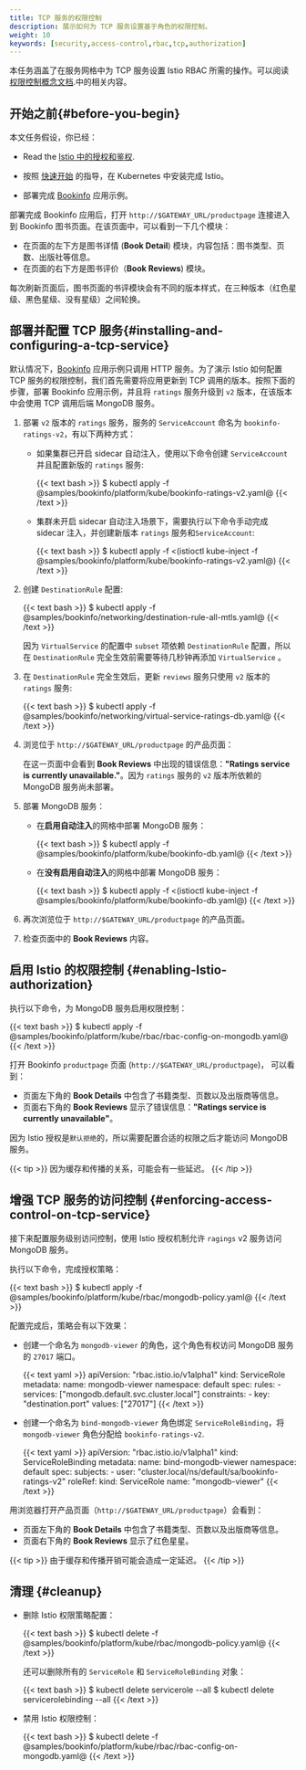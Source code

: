```yaml
---
title: TCP 服务的权限控制
description: 展示如何为 TCP 服务设置基于角色的权限控制。
weight: 10
keywords: [security,access-control,rbac,tcp,authorization]
---
```


本任务涵盖了在服务网格中为 TCP 服务设置 Istio RBAC 所需的操作。可以阅读[权限控制概念文档](/zh/docs/concepts/security/#authorization).中的相关内容。

## 开始之前{#before-you-begin}

本文任务假设，你已经：

* Read the [Istio 中的授权和鉴权](/docs/concepts/security/#authorization).

* 按照 [快速开始](/zh/docs/setup/install/kubernetes/) 的指导，在 Kubernetes 中安装完成 Istio。

* 部署完成 [Bookinfo](/docs/examples/bookinfo/#deploying-the-application) 应用示例。

部署完成 Bookinfo 应用后，打开 `http://$GATEWAY_URL/productpage` 连接进入到 Bookinfo 图书页面。在该页面中，可以看到一下几个模块：

* 在页面的左下方是图书详情 (**Book Detail**) 模块，内容包括：图书类型、页数、出版社等信息。
* 在页面的右下方是图书评价（**Book Reviews**) 模块。

每次刷新页面后，图书页面的书评模块会有不同的版本样式，在三种版本（红色星级、黑色星级、没有星级）之间轮换。

## 部署并配置 TCP 服务{#installing-and-configuring-a-tcp-service}

默认情况下，[Bookinfo](/zh/docs/examples/bookinfo/) 应用示例只调用 HTTP 服务。为了演示 Istio 如何配置 TCP 服务的权限控制，我们首先需要将应用更新到 TCP 调用的版本。按照下面的步骤，部署 Bookinfo 应用示例，并且将 `ratings` 服务升级到 `v2` 版本，在该版本中会使用 TCP 调用后端 MongoDB 服务。

1. 部署 `v2` 版本的 `ratings` 服务，服务的 `ServiceAccount` 命名为 `bookinfo-ratings-v2`，有以下两种方式：

    * 如果集群已开启 sidecar 自动注入，使用以下命令创建 `ServiceAccount` 并且配置新版的 `ratings` 服务:

        {{< text bash >}}
        $ kubectl apply -f @samples/bookinfo/platform/kube/bookinfo-ratings-v2.yaml@
        {{< /text >}}

    * 集群未开启 sidecar 自动注入场景下，需要执行以下命令手动完成 sidecar 注入，并创建新版本 `ratings` 服务和`ServiceAccount`:

        {{< text bash >}}
        $ kubectl apply -f <(istioctl kube-inject -f @samples/bookinfo/platform/kube/bookinfo-ratings-v2.yaml@)
        {{< /text >}}

1. 创建 `DestinationRule` 配置:

    {{< text bash >}}
    $ kubectl apply -f @samples/bookinfo/networking/destination-rule-all-mtls.yaml@
    {{< /text >}}

    因为 `VirtualService` 的配置中 `subset` 项依赖 `DestinationRule` 配置，所以在 `DestinationRule` 完全生效前需要等待几秒钟再添加 `VirtualService` 。

1. 在 `DestinationRule` 完全生效后，更新 `reviews` 服务只使用 `v2` 版本的 `ratings` 服务:

    {{< text bash >}}
    $ kubectl apply -f @samples/bookinfo/networking/virtual-service-ratings-db.yaml@
    {{< /text >}}

1. 浏览位于 `http://$GATEWAY_URL/productpage` 的产品页面：

    在这一页面中会看到 **Book Reviews** 中出现的错误信息：**"Ratings service is currently unavailable."**。因为 `ratings` 服务的 `v2` 版本所依赖的 MongoDB 服务尚未部署。

1. 部署 MongoDB 服务：

    * 在**启用自动注入**的网格中部署 MongoDB 服务：

        {{< text bash >}}
        $ kubectl apply -f @samples/bookinfo/platform/kube/bookinfo-db.yaml@
        {{< /text >}}

    * 在**没有启用自动注入**的网格中部署 MongoDB 服务：

        {{< text bash >}}
        $ kubectl apply -f <(istioctl kube-inject -f @samples/bookinfo/platform/kube/bookinfo-db.yaml@)
        {{< /text >}}

1. 再次浏览位于 `http://$GATEWAY_URL/productpage` 的产品页面。

1. 检查页面中的 **Book Reviews** 内容。

## 启用 Istio 的权限控制 {#enabling-Istio-authorization}

执行以下命令，为 MongoDB 服务启用权限控制：

{{< text bash >}}
$ kubectl apply -f @samples/bookinfo/platform/kube/rbac/rbac-config-on-mongodb.yaml@
{{< /text >}}

打开 Bookinfo `productpage` 页面 (`http://$GATEWAY_URL/productpage`)， 可以看到：

* 页面左下角的 **Book Details** 中包含了书籍类型、页数以及出版商等信息。
* 页面右下角的 **Book Reviews** 显示了错误信息：**"Ratings service is currently unavailable"**。

因为 Istio 授权是`默认拒绝`的，所以需要配置合适的权限之后才能访问 MongoDB 服务。

{{< tip >}}
因为缓存和传播的关系，可能会有一些延迟。
{{< /tip >}}

## 增强 TCP 服务的访问控制 {#enforcing-access-control-on-tcp-service}

接下来配置服务级别访问控制，使用 Istio 授权机制允许 `ragings` v2 服务访问 MongoDB 服务。

执行以下命令，完成授权策略：

{{< text bash >}}
$ kubectl apply -f @samples/bookinfo/platform/kube/rbac/mongodb-policy.yaml@
{{< /text >}}

配置完成后，策略会有以下效果：

* 创建一个命名为 `mongodb-viewer` 的角色，这个角色有权访问 MongoDB 服务的 `27017` 端口。

    {{< text yaml >}}
    apiVersion: "rbac.istio.io/v1alpha1"
    kind: ServiceRole
    metadata:
      name: mongodb-viewer
      namespace: default
    spec:
      rules:
      - services: ["mongodb.default.svc.cluster.local"]
        constraints:
        - key: "destination.port"
          values: ["27017"]
    {{< /text >}}

* 创建一个命名为 `bind-mongodb-viewer` 角色绑定 `ServiceRoleBinding`，将 `mongodb-viewer` 角色分配给 `bookinfo-ratings-v2`.

    {{< text yaml >}}
    apiVersion: "rbac.istio.io/v1alpha1"
    kind: ServiceRoleBinding
    metadata:
      name: bind-mongodb-viewer
      namespace: default
    spec:
      subjects:
      - user: "cluster.local/ns/default/sa/bookinfo-ratings-v2"
      roleRef:
        kind: ServiceRole
        name: "mongodb-viewer"
    {{< /text >}}

用浏览器打开产品页面（`http://$GATEWAY_URL/productpage`）会看到：

* 页面左下角的 **Book Details** 中包含了书籍类型、页数以及出版商等信息。
* 页面右下角的 **Book Reviews** 显示了红色星星。

{{< tip >}}
由于缓存和传播开销可能会造成一定延迟。
{{< /tip >}}

## 清理 {#cleanup}

*   删除 Istio 权限策略配置：

    {{< text bash >}}
    $ kubectl delete -f @samples/bookinfo/platform/kube/rbac/mongodb-policy.yaml@
    {{< /text >}}

    还可以删除所有的 `ServiceRole` 和 `ServiceRoleBinding` 对象：

    {{< text bash >}}
    $ kubectl delete servicerole --all
    $ kubectl delete servicerolebinding --all
    {{< /text >}}

*   禁用 Istio 权限控制：

    {{< text bash >}}
    $ kubectl delete -f @samples/bookinfo/platform/kube/rbac/rbac-config-on-mongodb.yaml@
    {{< /text >}}
